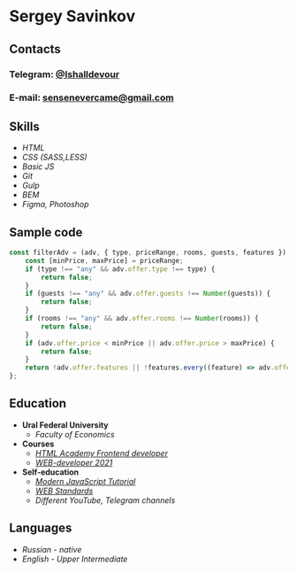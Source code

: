 # Sergey Savinkov

## Contacts

### Telegram: [@Ishalldevour](https://t.me/Ishalldevour)

### E-mail: <sensenevercame@gmail.com>

## Skills

- _HTML_
- _CSS (SASS,LESS)_
- _Basic JS_
- _Git_
- _Gulp_
- _BEM_
- _Figma, Photoshop_

## Sample code

```javascript
const filterAdv = (adv, { type, priceRange, rooms, guests, features }) => {
	const [minPrice, maxPrice] = priceRange;
	if (type !== "any" && adv.offer.type !== type) {
		return false;
	}
	if (guests !== "any" && adv.offer.guests !== Number(guests)) {
		return false;
	}
	if (rooms !== "any" && adv.offer.rooms !== Number(rooms)) {
		return false;
	}
	if (adv.offer.price < minPrice || adv.offer.price > maxPrice) {
		return false;
	}
	return !adv.offer.features || !features.every((feature) => adv.offer.features.includes(feature));
};
```

## Education

- **Ural Federal University**
  - _Faculty of Economics_
- **Courses**
  - _[HTML Academy Frontend developer](https://htmlacademy.ru/profession/frontender)_
  - _[WEB-developer 2021](https://www.udemy.com/course/webdeveloper/)_
- **Self-education**
  - _[Modern JavaScript Tutorial](https://learn.javascript.ru/)_
  - _[WEB Standards](https://web-standards.ru/)_
  - _Different YouTube, Telegram channels_

## Languages

- _Russian - native_
- _English - Upper Intermediate_
